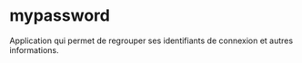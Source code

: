 # mypassword
Application qui permet de regrouper ses identifiants de connexion et autres informations.
